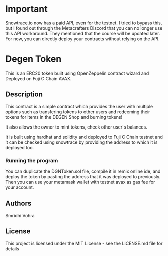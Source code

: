 # Important 
Snowtrace.io now has a paid API, even for the testnet. I tried to bypass this, but I found out through the Metacrafters Discord that you can no longer use this API workaround. They mentioned that the course will be updated later. For now, you can directly deploy your contracts without relying on the API.
# Degen Token  

This is an ERC20 token built using OpenZeppelin contract wizard and Deployed on Fuji C Chain AVAX.

## Description

This contract is a simple contract which provides the user with multiple options such as transfering tokens to other users and redeeming their tokens for items in the DEGEN Shop and burning tokens!

It also allows the owner to mint tokens, check other user's balances.

It is built using hardhat and solidity and deployed to Fuji C Chain testnet and it can be checked using snowtrace by providing the address to which it is deployed too.

### Running the program

You can duplicate the DGNToken.sol file, compile it in remix online ide, and deploy the token by pasting the address that it was deployed to previously. Then you can use your metamask wallet with testnet avax as gas fee for your account.

## Authors

  
Smridhi Vohra

## License

This project is licensed under the MIT License - see the LICENSE.md file for details

